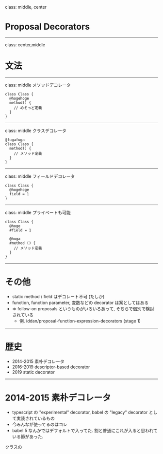 class: middle, center

# Proposal Decorators

---
class: center,middle
# 文法

---
class: middle
メソッドデコレータ

```
class Class {
  @hogehoge
  method() {
    // めそっど定義
  }
}
```
---
class: middle
クラスデコレータ

```
@fugafuga
class Class {
  method() {
    // メソッド定義
  }
}
```
---
class: middle
フィールドデコレータ

```
class Class {
  @hogehoge
  field = 1
}
```
---
class: middle
プライベートも可能

```
class Class {
  @hoge
  #field = 1

  @huga
  #method () {
    // メソッド定義
  }
}
```

---
# その他
- static method / field はデコレート不可 (たしか)
- function, function parameter, 変数などの decorator は案としてはある
- => follow-on proposals というものがいろいろあって, そちらで個別で検討されている
  - 例. iddan/proposal-function-expression-decorators (stage 1)

---
# 歴史

- 2014-2015 素朴デコレータ
- 2016-2019 descriptor-based decorator
- 2019 static decorator

---
# 2014-2015 素朴デコレータ
- typescript の "experimental" decorator, babel の "legacy" decorator として実装されているもの
- 今みんなが使ってるのはコレ
- babel 5 なんかではデフォルトで入ってた. 割と普通にこれが入ると思われている節があった.

クラスの
